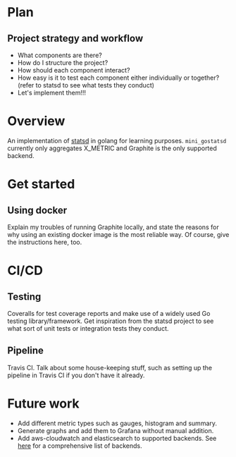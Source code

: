# Plan

## Project strategy and workflow

- What components are there?
- How do I structure the project?
- How should each component interact?
- How easy is it to test each component either individually or together? (refer to statsd to see what tests they conduct)
- Let's implement them!!!

# Overview

An implementation of [statsd](https://github.com/statsd/statsd) in golang for learning purposes. `mini_gostatsd` currently only aggregates X_METRIC and Graphite is the only supported backend.

# Get started

## Using docker
Explain my troubles of running Graphite locally, and state the reasons for why using an existing docker image is the most reliable way. Of course, give the instructions here, too.

# CI/CD

## Testing
Coveralls for test coverage reports and make use of a widely used Go testing library/framework. Get inspiration from the statsd project to see what sort of unit tests or integration tests they conduct.

## Pipeline
Travis CI. Talk about some house-keeping stuff, such as setting up the pipeline in Travis CI if you don't have it already.

# Future work

- Add different metric types such as gauges, histogram and summary.
- Generate graphs and add them to Grafana without manual addition.
- Add aws-cloudwatch and elasticsearch to supported backends. See [here](https://github.com/statsd/statsd/blob/master/docs/backend.md) for a comprehensive list of backends.
